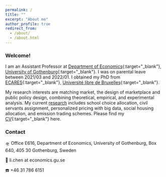 ```yaml
---
permalink: /
title: ""
excerpt: "About me"
author_profile: true
redirect_from:
  - /about/
  - /about.html
---
```


### Welcome!

I am an Assistant Professor at [Department of Economics](https://economics.handels.gu.se/english){:target="_blank"}, [University of Gothenburg](http://www.gu.se/english){:target="_blank"}. I was on parental leave between 2021/03 and 2022/01. I obtained my PhD from [ECARES](https://ecares.ulb.be/){:target="_blank"}, [Université libre de Bruxelles](http://www.ulb.ac.be/){:target="_blank"}.

My research interests are matching market, the design of marketplace and public policy design, combining theoretical, empirical, and experimental analysis.
My current [research](https://lichen999.github.io/research/) includes school choice allocation, civil servants assignment, personalized pricing with big data, social housing allocation, and emission trading schemes. Please find my [CV](https://lichen999.github.io/CV_lichen.pdf){:target="_blank"} here.

### Contact

🛸 Office E616, Department of Economics,
University of Gothenburg,
Box 640, 405 30 Gothenburg, Sweden

📧 li.chen at economics.gu.se

☎️ +46 31 786 6151
